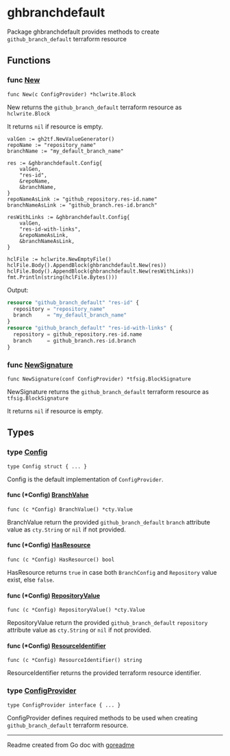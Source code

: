 # ghbranchdefault

Package ghbranchdefault provides methods to create `github_branch_default` terraform resource

## Functions

### func [New](./resource.go#L13)

`func New(c ConfigProvider) *hclwrite.Block`

New returns the `github_branch_default` terraform resource as `hclwrite.Block`

It returns `nil` if resource is empty.

```golang
valGen := gh2tf.NewValueGenerator()
repoName := "repository_name"
branchName := "my_default_branch_name"

res := &ghbranchdefault.Config{
    valGen,
    "res-id",
    &repoName,
    &branchName,
}
repoNameAsLink := "github_repository.res-id.name"
branchNameAsLink := "github_branch.res-id.branch"

resWithLinks := &ghbranchdefault.Config{
    valGen,
    "res-id-with-links",
    &repoNameAsLink,
    &branchNameAsLink,
}

hclFile := hclwrite.NewEmptyFile()
hclFile.Body().AppendBlock(ghbranchdefault.New(res))
hclFile.Body().AppendBlock(ghbranchdefault.New(resWithLinks))
fmt.Println(string(hclFile.Bytes()))
```

 Output:

```terraform
resource "github_branch_default" "res-id" {
  repository = "repository_name"
  branch     = "my_default_branch_name"
}
resource "github_branch_default" "res-id-with-links" {
  repository = github_repository.res-id.name
  branch     = github_branch.res-id.branch
}
```

### func [NewSignature](./resource.go#L24)

`func NewSignature(conf ConfigProvider) *tfsig.BlockSignature`

NewSignature returns the `github_branch_default` terraform resource as `tfsig.BlockSignature`

It returns `nil` if resource is empty.

## Types

### type [Config](./config.go#L14)

`type Config struct { ... }`

Config is the default implementation of `ConfigProvider`.

#### func (*Config) [BranchValue](./config.go#L39)

`func (c *Config) BranchValue() *cty.Value`

BranchValue return the provided `github_branch_default` `branch` attribute value as `cty.String`
or `nil` if not provided.

#### func (*Config) [HasResource](./config.go#L22)

`func (c *Config) HasResource() bool`

HasResource returns `true` in case both `BranchConfig` and `Repository` value exist, else `false`.

#### func (*Config) [RepositoryValue](./config.go#L33)

`func (c *Config) RepositoryValue() *cty.Value`

RepositoryValue return the provided `github_branch_default` `repository` attribute value as `cty.String`
or `nil` if not provided.

#### func (*Config) [ResourceIdentifier](./config.go#L27)

`func (c *Config) ResourceIdentifier() string`

ResourceIdentifier returns the provided terraform resource identifier.

### type [ConfigProvider](./config_provider.go#L6)

`type ConfigProvider interface { ... }`

ConfigProvider defines required methods to be used when creating `github_branch_default` terraform resource.

---
Readme created from Go doc with [goreadme](https://github.com/posener/goreadme)
